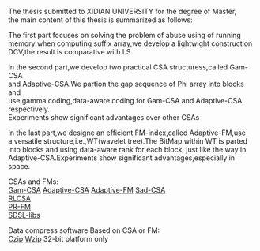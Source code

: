 The thesis submitted to XIDIAN UNIVERSITY for the degree of Master,  
the main content of this thesis is summarized as follows:

The first part focuses on solving the problem of abuse using of running  
memory when computing suffix array,we develop a lightwight construction  
DCV,the result is comparative with LS.

In the second part,we develop two practical CSA structuress,called Gam-CSA  
and Adaptive-CSA.We partion the gap sequence of Phi array into blocks and  
use gamma coding,data-aware coding for Gam-CSA and Adaptive-CSA respectively.  
Experiments show significant advantages over other CSAs

In the last part,we designe an efficient FM-index,called Adaptive-FM,use  
a versatile structure,i.e.,WT(wavelet tree).The BitMap within WT is parted  
into blocks and using data-aware rank for each block, just like the way in  
Adaptive-CSA.Experiments show significant advantages,especially in space.  

CSAs and FMs:  
 [Gam-CSA](https://github.com/chenlonggang/Compressed-Suffix-Array)
 [Adaptive-CSA](https://github.com/chenlonggang/Adaptive-CSA)
 [Adaptive-FM](https://github.com/chenlonggang/Adaptive-FM-index)
 [Sad-CSA](http://pizzachili.dcc.uchile.cl/indexes/Compressed_Suffix_Array/)  
 [RLCSA](http://pizzachili.dcc.uchile.cl/indexes/RLCSA/)  
 [PR-FM](http://pizzachili.dcc.uchile.cl/indexes/FM-indexV2/)  
 [SDSL-libs](https://github.com/simongog/sdsl-lite)  

Data compress software Based on CSA or FM:  
[Czip](https://github.com/chenlonggang/Czip)
[Wzip](https://github.com/chenlonggang/wzip) 32-bit platform only
